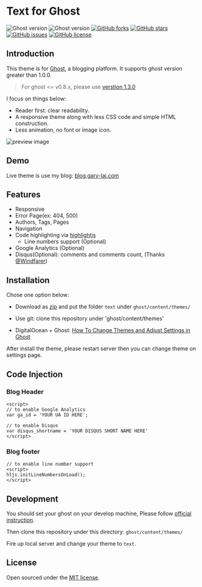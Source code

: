 # Text for Ghost

![Ghost version](https://img.shields.io/badge/ghost-v0.8.0-blue.svg?style=flat-square)
![Ghost version](https://img.shields.io/badge/ghost-v1.0.0-blue.svg?style=flat-square)
[![GitHub forks](https://img.shields.io/github/forks/imgarylai/text.svg?style=flat-square)](https://github.com/imgarylai/text/network)
[![GitHub stars](https://img.shields.io/github/stars/imgarylai/text.svg?style=flat-square)](https://github.com/imgarylai/text/stargazers)
[![GitHub issues](https://img.shields.io/github/issues/imgarylai/text.svg?style=flat-square)](https://github.com/imgarylai/text/issues)
[![GitHub license](https://img.shields.io/badge/license-MIT-blue.svg?style=flat-square)](https://raw.githubusercontent.com/imgarylai/text/master/LICENSE.md)

## Introduction

This theme is for [Ghost](https://ghost.org), a blogging platform. It supports ghost version greater than 1.0.0. 

> For ghost <= v0.8.x, please use [verstion 1.3.0](https://github.com/imgarylai/text/tree/1.3.0)

I focus on things below:

- Reader first: clear readability.
- A responsive theme along with less CSS code and simple HTML construction.
- Less animation, no font or image icon.  

![preview image](blog.gary-lai.com-1366x768.png)

## Demo

Live theme is use my blog: [blog.gary-lai.com](https://blog.gary-lai.com)

## Features

- Responsive
- Error Page(ex: 404, 500)
- Authors, Tags, Pages
- Navigation
- Code highlighting via [highlightjs](https://highlightjs.org/)  
  - Line numbers support (Optional)
- Google Analytics (Optional)
- Disqus(Optional): comments and comments count, (Thanks [@Windfarer](https://github.com/Windfarer))

## Installation

Chose one option below:

- Download as [zip](https://github.com/imgarylai/text/archive/master.zip) and put the folder `text` under `ghost/content/themes/`

- Use git: clone this repository under 'ghost/content/themes'

- DigitalOcean + Ghost: [How To Change Themes and Adjust Settings in Ghost](https://www.digitalocean.com/community/tutorials/how-to-change-themes-and-adjust-settings-in-ghost)

After install the theme, please restart server then you can change theme on settings page.

## Code Injection

### Blog Header

```
<script>
// to enable Google Analytics
var ga_id = 'YOUR UA ID HERE';

// to enable Disqus
var disqus_shortname = 'YOUR DISQUS SHORT NAME HERE'
</script>
```

### Blog footer

```
// to enable line number support
<script>
hljs.initLineNumbersOnLoad();
</script>
```

## Development

You should set your ghost on your develop machine, Please follow [official instruction](https://github.com/TryGhost/Ghost#developer-install-from-git).

Then clone this repository under this directory: `ghost/content/themes/`

Fire up local server and change your theme to `text`.

## License

Open sourced under the [MIT license](LICENSE.md).
